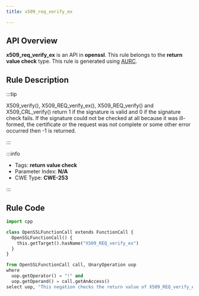 ```yaml
---
title: x509_req_verify_ex

---
```



## API Overview
**x509_req_verify_ex** is an API in **openssl**. This rule belongs to the **return value check** type. This rule is generated using [AURC](../../tools/AURC).
## Rule Description

:::tip

X509_verify(), X509_REQ_verify_ex(), X509_REQ_verify() and X509_CRL_verify() return 1 if the signature is valid and 0 if the signature check fails. If the signature could not be checked at all because it was ill-formed, the certificate or the request was not complete or some other error occurred then -1 is returned.

:::

:::info

- Tags: **return value check**
- Parameter Index: **N/A**
- CWE Type: **CWE-253**

:::

## Rule Code
```python
import cpp

class OpenSSLFunctionCall extends FunctionCall {
  OpenSSLFunctionCall() {
    this.getTarget().hasName("X509_REQ_verify_ex")
  }
}

from OpenSSLFunctionCall call, UnaryOperation uop
where
  uop.getOperator() = "!" and
  uop.getOperand() = call.getAnAccess()
select uop, "This negation checks the return value of X509_REQ_verify_ex."
```